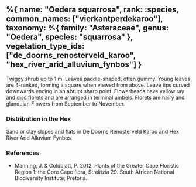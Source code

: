 %{
    name: "Oedera squarrosa",
    rank: :species,
    common_names: ["vierkantperdekaroo"],
    taxonomy: %{
        family: "Asteraceae",
        genus: "Oedera",
        species: "squarrosa"
    },
    vegetation_type_ids: ["de_doorns_renosterveld_karoo", "hex_river_arid_alluvium_fynbos"]
}
---

Twiggy shrub up to 1 m. Leaves paddle-shaped, often gummy. Young leaves are 4-ranked, forming a square when viewed
from above. Leave tips curved downwards ending in an abrupt sharp point. Flowerheads have yellow ray and disc florets
and are arranged in terminal umbels. Florets are hairy and glandular. Flowers from September to November.

<!-- read more -->

### Distribution in the Hex

Sand or clay slopes and flats in De Doorns Renosterveld Karoo and Hex River Arid Alluvium Fynbos.

### References

* Manning, J. & Goldblatt, P. 2012. Plants of the Greater Cape Floristic Region 1: the Core Cape flora, Strelitzia 29. South African National Biodiversity Institute, Pretoria.